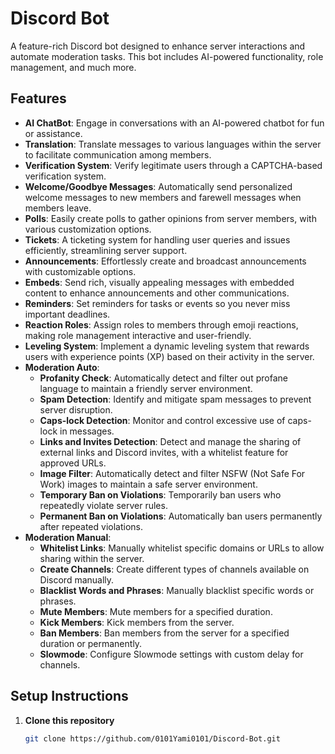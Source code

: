 # Discord Bot

A feature-rich Discord bot designed to enhance server interactions and automate moderation tasks. This bot includes AI-powered functionality, role management, and much more.

## Features

- **AI ChatBot**: Engage in conversations with an AI-powered chatbot for fun or assistance.
- **Translation**: Translate messages to various languages within the server to facilitate communication among members.
- **Verification System**: Verify legitimate users through a CAPTCHA-based verification system.
- **Welcome/Goodbye Messages**: Automatically send personalized welcome messages to new members and farewell messages when members leave.
- **Polls**: Easily create polls to gather opinions from server members, with various customization options.
- **Tickets**: A ticketing system for handling user queries and issues efficiently, streamlining server support.
- **Announcements**:  Effortlessly create and broadcast announcements with customizable options.
- **Embeds**: Send rich, visually appealing messages with embedded content to enhance announcements and other communications.
- **Reminders**: Set reminders for tasks or events so you never miss important deadlines.
- **Reaction Roles**: Assign roles to members through emoji reactions, making role management interactive and user-friendly.
- **Leveling System**: Implement a dynamic leveling system that rewards users with experience points (XP) based on their activity in the server.
- **Moderation Auto**:
  - **Profanity Check**: Automatically detect and filter out profane language to maintain a friendly server environment.
  - **Spam Detection**: Identify and mitigate spam messages to prevent server disruption.
  - **Caps-lock Detection**: Monitor and control excessive use of caps-lock in messages.
  - **Links and Invites Detection**: Detect and manage the sharing of external links and Discord invites, with a whitelist feature for approved URLs.
  - **Image Filter**: Automatically detect and filter NSFW (Not Safe For Work) images to maintain a safe server environment.
  - **Temporary Ban on Violations**: Temporarily ban users who repeatedly violate server rules.
  - **Permanent Ban on Violations**: Automatically ban users permanently after repeated violations.
- **Moderation Manual**:
  - **Whitelist Links**: Manually whitelist specific domains or URLs to allow sharing within the server.
  - **Create Channels**: Create different types of channels available on Discord manually.
  - **Blacklist Words and Phrases**: Manually blacklist specific words or phrases.
  - **Mute Members**: Mute members for a specified duration.
  - **Kick Members**: Kick members from the server.
  - **Ban Members**: Ban members from the server for a specified duration or permanently.
  - **Slowmode**: Configure Slowmode settings with custom delay for channels.

## Setup Instructions

1. **Clone this repository**  
   ```bash
   git clone https://github.com/0101Yami0101/Discord-Bot.git
